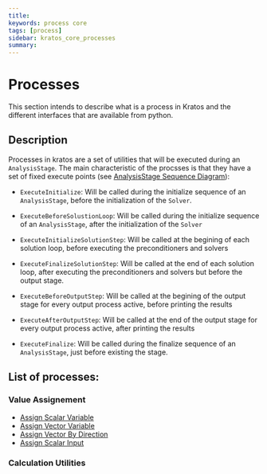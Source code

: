 ```yaml
---
title: 
keywords: process core
tags: [process]
sidebar: kratos_core_processes
summary: 
---
```


# Processes

This section intends to describe what is a process in Kratos and the different interfaces that are available from python.

## Description

Processes in kratos are a set of utilities that will be executed during an `AnalysisStage`. The main characteristic of the procsses is that they have a set of fixed execute points (see [AnalysisStage Sequence Diagram](../Sequence_Diagrams/General/AnalysisStage)):

- `ExecuteInitialize`: Will be called during the initialize sequence of an `AnalysisStage`, before the initialization of the `Solver`.

- `ExecuteBeforeSolustionLoop`: Will be called during the initialize sequence of an `AnalysisStage`, after the initialization of the `Solver`

- `ExecuteInitializeSolutionStep`: Will be called at the begining of each solution loop, before executing the preconditioners and solvers

- `ExecuteFinalizeSolutionStep`: Will be called at the end of each solution loop, after executing the preconditioners and solvers but before the output stage.

- `ExecuteBeforeOutputStep`: Will be called at the begining of the output stage for every output process active, before printing the results

- `ExecuteAfterOutputStep`: Will be called at the end of the output stage for every output process active, after printing the results

- `ExecuteFinalize`: Will be called during the finalize sequence of an `AnalysisStage`, just before existing the stage.

## List of processes:

### Value Assignement

- [Assign Scalar Variable](/Assign_Values/assign_scalar_variable_process)
- [Assign Vector Variable](/Assign_Values/assign_vector_variable_process)
- [Assign Vector By Direction](/Assign_Values/assign_vector_by_direction_process)
- [Assign Scalar Input](/Assign_Values/assign_scalar_input_process)

### Calculation Utilities